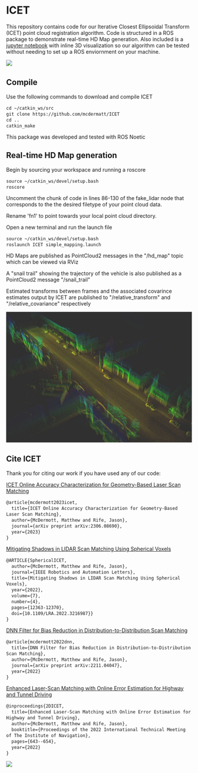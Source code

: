 # ICET

This repository contains code for our Iterative Closest Ellipsoidal Transform (ICET) point cloud registration algorithm. Code is structured in a ROS package to demonstrate real-time HD Map generation. Also included is a [jupyter notebook](https://github.com/mcdermatt/ICET/blob/main/src/ICET_demo.ipynb) with inline 3D visualization so our algorithm can be tested without needing to set up a ROS enviornment on your machine. 

![](https://github.com/mcdermatt/ICET/blob/main/demo1.gif)

## Compile

Use the following commands to download and compile ICET
```
cd ~/catkin_ws/src
git clone https://github.com/mcdermatt/ICET
cd ..
catkin_make
```
This package was developed and tested with ROS Noetic

## Real-time HD Map generation

Begin by sourcing your workspace and running a roscore
```
source ~/catkin_ws/devel/setup.bash
roscore
```
Uncomment the chunk of code in lines 86-130 of the fake_lidar node that corresponds to the the desired filetype of your point cloud data.

Rename 'fn1' to point towards your local point cloud directory.

Open a new terminal and run the launch file
```
source ~/catkin_ws/devel/setup.bash
roslaunch ICET simple_mapping.launch
```

HD Maps are published as PointCloud2 messages in the "/hd_map" topic which can be viewed via RViz

A "snail trail" showing the trajectory of the vehicle is also published as a PointCloud2 message "/snail_trail"

Estimated transforms between frames and the associated covarince estimates output by ICET are published to "/relative_transform" and  "/relative_covariance" respectively 

![](https://github.com/mcdermatt/ICET/blob/main/map1.jpg)


## Cite ICET

Thank you for citing our work if you have used any of our code: 

[ICET Online Accuracy Characterization for Geometry-Based Laser Scan Matching](https://arxiv.org/pdf/2306.08690.pdf) 
```
@article{mcdermott2023icet,
  title={ICET Online Accuracy Characterization for Geometry-Based Laser Scan Matching},
  author={McDermott, Matthew and Rife, Jason},
  journal={arXiv preprint arXiv:2306.08690},
  year={2023}
}
```
[Mitigating Shadows in LIDAR Scan Matching Using Spherical Voxels](https://ieeexplore.ieee.org/stamp/stamp.jsp?arnumber=9928328) 
```
@ARTICLE{SphericalICET,
  author={McDermott, Matthew and Rife, Jason},
  journal={IEEE Robotics and Automation Letters}, 
  title={Mitigating Shadows in LIDAR Scan Matching Using Spherical Voxels}, 
  year={2022},
  volume={7},
  number={4},
  pages={12363-12370},
  doi={10.1109/LRA.2022.3216987}}
}
```

[DNN Filter for Bias Reduction in Distribution-to-Distribution Scan Matching](https://arxiv.org/pdf/2211.04047.pdf) 
```
@article{mcdermott2022dnn,
  title={DNN Filter for Bias Reduction in Distribution-to-Distribution Scan Matching},
  author={McDermott, Matthew and Rife, Jason},
  journal={arXiv preprint arXiv:2211.04047},
  year={2022}
}
```

[Enhanced Laser-Scan Matching with Online Error Estimation for Highway and Tunnel Driving](https://arxiv.org/pdf/2207.14674.pdf) 
```
@inproceedings{2DICET,
  title={Enhanced Laser-Scan Matching with Online Error Estimation for Highway and Tunnel Driving},
  author={McDermott, Matthew and Rife, Jason},
  booktitle={Proceedings of the 2022 International Technical Meeting of The Institute of Navigation},
  pages={643--654},
  year={2022}
}
```
![](https://github.com/mcdermatt/ICET/blob/main/demo2.gif)

